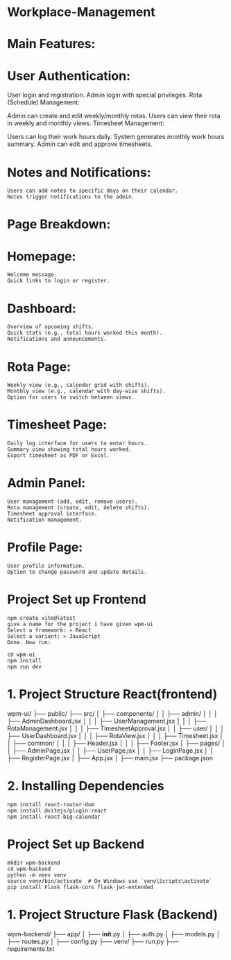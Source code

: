 # Workplace-Management
# Main Features:
# User Authentication:

User login and registration.
Admin login with special privileges.
Rota (Schedule) Management:

Admin can create and edit weekly/monthly rotas.
Users can view their rota in weekly and monthly views.
Timesheet Management:

Users can log their work hours daily.
System generates monthly work hours summary.
Admin can edit and approve timesheets.
# Notes and Notifications:

    Users can add notes to specific days on their calendar.
    Notes trigger notifications to the admin.
# Page Breakdown:
# Homepage:

    Welcome message.
    Quick links to login or register.
# Dashboard:

    Overview of upcoming shifts.
    Quick stats (e.g., total hours worked this month).
    Notifications and announcements.
# Rota Page:

    Weekly view (e.g., calendar grid with shifts).
    Monthly view (e.g., calendar with day-wise shifts).
    Option for users to switch between views.
# Timesheet Page:

    Daily log interface for users to enter hours.
    Summary view showing total hours worked.
    Export timesheet as PDF or Excel.
# Admin Panel:

    User management (add, edit, remove users).
    Rota management (create, edit, delete shifts).
    Timesheet approval interface.
    Notification management.
# Profile Page:

    User profile information.
    Option to change password and update details.


# Project Set up Frontend
    npm create vite@latest
    give a name for the project i have given wpm-ui
    Select a framework: » React
    Select a variant: » JavaScript
    Done. Now run:

    cd wpm-ui
    npm install
    npm run dev

# 1. Project Structure React(frontend)
wpm-ui/
├── public/
├── src/
│   ├── components/
│   │   ├── admin/
│   │   │   ├── AdminDashboard.jsx
│   │   │   ├── UserManagement.jsx
│   │   │   ├── RotaManagement.jsx
│   │   │   ├── TimesheetApproval.jsx
│   │   ├── user/
│   │   │   ├── UserDashboard.jsx
│   │   │   ├── RotaView.jsx
│   │   │   ├── Timesheet.jsx
│   │   ├── common/
│   │   │   ├── Header.jsx
│   │   │   ├── Footer.jsx
│   ├── pages/
│   │   ├── AdminPage.jsx
│   │   ├── UserPage.jsx
│   │   ├── LoginPage.jsx
│   │   ├── RegisterPage.jsx
│   ├── App.jsx
│   ├── main.jsx
├── package.json


# 2. Installing Dependencies
    npm install react-router-dom
    npm install @vitejs/plugin-react
    npm install react-big-calendar

# Project Set up Backend
    mkdir wpm-backend
    cd wpm-backend
    python -m venv venv
    source venv/bin/activate  # On Windows use `venv\Scripts\activate`
    pip install Flask flask-cors flask-jwt-extended

# 1. Project Structure Flask (Backend)
wpm-backend/
├── app/
│   ├── __init__.py
│   ├── auth.py
│   ├── models.py
│   ├── routes.py
│   ├── config.py
├── venv/
├── run.py
├── requirements.txt

